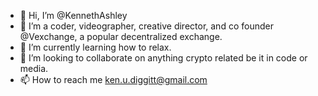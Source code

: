 - 👋 Hi, I’m @KennethAshley
- 👀 I’m a coder, videographer, creative director, and co founder @Vexchange, a popular decentralized exchange.
- 🌱 I’m currently learning how to relax.
- 💞️ I’m looking to collaborate on anything crypto related be it in code or media.
- 📫 How to reach me ken.u.diggitt@gmail.com

<!---
KennethAshley/KennethAshley is a ✨ special ✨ repository because its `README.md` (this file) appears on your GitHub profile.
You can click the Preview link to take a look at your changes.
--->
